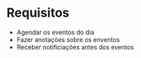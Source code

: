 # Requisitos 

- Agendar os eventos do dia
- Fazer anotações sobre os enventos
- Receber notificiações antes dos eventos
